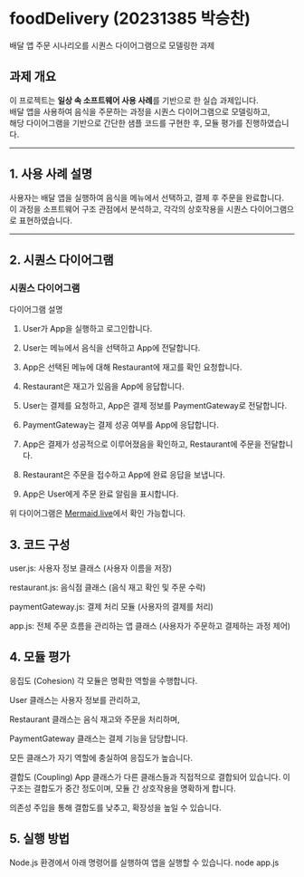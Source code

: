 # foodDelivery (20231385 박승찬)
배달 앱 주문 시나리오를 시퀀스 다이어그램으로 모델링한 과제

##  과제 개요

이 프로젝트는 **일상 속 소프트웨어 사용 사례**를 기반으로 한 실습 과제입니다.  
배달 앱을 사용하여 음식을 주문하는 과정을 시퀀스 다이어그램으로 모델링하고,  
해당 다이어그램을 기반으로 간단한 샘플 코드를 구현한 후, 모듈 평가를 진행하였습니다.

---

##  1. 사용 사례 설명

사용자는 배달 앱을 실행하여 음식을 메뉴에서 선택하고, 결제 후 주문을 완료합니다.  
이 과정을 소프트웨어 구조 관점에서 분석하고, 각각의 상호작용을 시퀀스 다이어그램으로 표현하였습니다.

---

##  2. 시퀀스 다이어그램

### 시퀀스 다이어그램

다이어그램 설명
1. User가 App을 실행하고 로그인합니다.

2. User는 메뉴에서 음식을 선택하고 App에 전달합니다.

3. App은 선택된 메뉴에 대해 Restaurant에 재고를 확인 요청합니다.

4. Restaurant은 재고가 있음을 App에 응답합니다.

5. User는 결제를 요청하고, App은 결제 정보를 PaymentGateway로 전달합니다.

6. PaymentGateway는 결제 성공 여부를 App에 응답합니다.

7. App은 결제가 성공적으로 이루어졌음을 확인하고, Restaurant에 주문을 전달합니다.

8. Restaurant은 주문을 접수하고 App에 완료 응답을 보냅니다.

9. App은 User에게 주문 완료 알림을 표시합니다.



위 다이어그램은 [Mermaid.live](https://mermaid.live/edit#pako:eNqFkk1LI0EQhv9KU-ckTMY4H30QxIW9LoKXZS5Npo1B52M7M6wx5GQOSgIiGFExMqIIQgQ1ih78RenOf9hKRjPEuNin7nqfequK6gaUA5cDhRr_E3O_zH9UWUUwz_EJnpCJqFquhsyPyFqNi_nochjOB1d5LWKxwOu89ovVPe5HP1nE_7K646fE2Dy_tIRulKjuA1Ht69HxPpH3B0Reng9fXlXv9Quy11HtHpG3R3L_iahWMtrtpRTKCGV9TFl10R8OEjI67aIjUWdH6vEuTcng_NQ_hdXFHmbPlx8-3qvkfMYkrTs7YwYmXTnAPpOWbPdTfpbMf3ZuPQwHz9j6oWw__3ewqzfZ_36Udyo5VHsnRJ225FUnc0RqPFiGTXTcREfevKU7ghxURNUFGomY58DjwmPjJzTGqgPRBve4AxSvLhObDjh-E3Nw57-DwPtIE0Fc2QC6zrZq-IpDFwd__3HTqOC-y8VKEPsRUGtiAbQB20B1Sy_YZkk3TU2zi9qinYM6UNMuWCW9aJXsBVszNM1q5mBnUlMrGHpxwdA1y0DVtIxi8x-CgC7Q)에서 확인 가능합니다.

## 3. 코드 구성
user.js: 사용자 정보 클래스 (사용자 이름을 저장)

restaurant.js: 음식점 클래스 (음식 재고 확인 및 주문 수락)

paymentGateway.js: 결제 처리 모듈 (사용자의 결제를 처리)

app.js: 전체 주문 흐름을 관리하는 앱 클래스 (사용자가 주문하고 결제하는 과정 제어)

## 4. 모듈 평가
응집도 (Cohesion)
각 모듈은 명확한 역할을 수행합니다.

User 클래스는 사용자 정보를 관리하고,

Restaurant 클래스는 음식 재고와 주문을 처리하며,

PaymentGateway 클래스는 결제 기능을 담당합니다.

모든 클래스가 자기 역할에 충실하여 응집도가 높습니다.

결합도 (Coupling)
App 클래스가 다른 클래스들과 직접적으로 결합되어 있습니다. 이 구조는 결합도가 중간 정도이며, 모듈 간 상호작용을 명확하게 합니다.

의존성 주입을 통해 결합도를 낮추고, 확장성을 높일 수 있습니다.

## 5. 실행 방법
Node.js 환경에서 아래 명령어를 실행하여 앱을 실행할 수 있습니다.
node app.js
